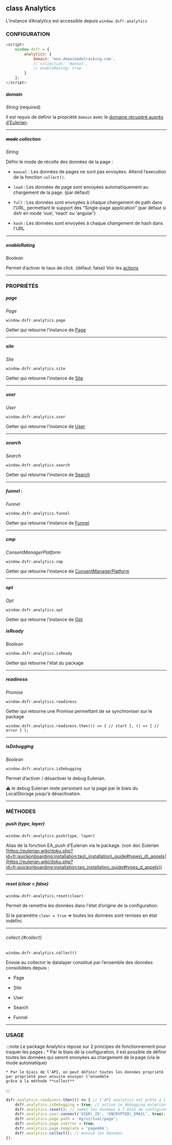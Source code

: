 ## class Analytics

L’instance d’Analytics est accessible depuis `window.dsfr.analytics`

### CONFIGURATION

```javascript
<script>
    window.dsfr = {
        analytics: {
            domain: 'mon.domainedetracking.com',
            // collection: 'manual',
            // enableRating: true
        }
    };
</script>
```

##### domain

_String_ (required)

Il est requis de définir la propriété `domain` avec le [domaine récupéré auprès d’Eulerian](https://eulerian.wiki/doku.php?id=fr:quickonboarding:installation:domain_implementation).

* * *

##### ~~mode~~ collection

_String_

Défini le mode de récolte des données de la page :

* `manual` : Les données de pages ne sont pas envoyées. Attend l’execution de la fonction `collect()`.

* `load` : Les données de page sont envoyées automatiquement au chargement de la page. (par défaut)

* `full` : Les données sont envoyées à chaque changement de path dans l’URL, permettant le support des “Single-page
application” (par défaut si dsfr en mode ‘vue’, ‘react’ ou ‘angular’)

* `hash` : Les données sont envoyées à chaque changement de hash dans l'URL

* * *

##### enableRating

_Boolean_

Permet d’activer le taux de click. (défaut: false)
Voir les [actions](actions.md)

* * *

### PROPRIÉTÉS

##### page

_Page_

`window.dsfr.analytics.page`

Getter qui retourne l’instance de [Page](page.md)

* * *

##### site

_Site_

`window.dsfr.analytics.site`

Getter qui retourne l’instance de [Site](site.md)

* * *

##### user

_User_

`window.dsfr.analytics.user`

Getter qui retourne l’instance de [User](user.md)

* * *


##### search

_Search_

`window.dsfr.analytics.search`

Getter qui retourne l’instance de [Search](search.md)

* * *

##### funnel :

_Funnel_

`window.dsfr.analytics.funnel`

Getter qui retourne l’instance de [Funnel](funnel.md)

* * *

##### cmp

_ConsentManagerPlatform_

`window.dsfr.analytics.cmp`

Getter qui retourne l’instance de [ConsentManagerPlatform](cmp.md)

* * *

##### opt

_Opt_

`window.dsfr.analytics.opt`

Getter qui retourne l’instance de [Opt](opt.md)

##### isReady

_Boolean_

`window.dsfr.analytics.isReady`

Getter qui retourne l'état du package

* * *

##### readiness

_Promise_

`window.dsfr.analytics.readiness`

Getter qui retourne une Promise permettant de se synchroniser sur le package

    window.dsfr.analytics.readiness.then(() => { // start }, () => { // error } );

* * *

##### isDebugging

_Boolean_

`window.dsfr.analytics.isDebugging`

Permet d’activer / désactiver le debug Eulerian.

⚠️ le debug Eulerian reste persistant sur la page par le biais du LocalStorage jusqu'à désactivation.

* * *

### MÉTHODES

##### push (type, layer)

`window.dsfr.analytics.push(type, layer)`

Alias de la fonction EA\_push d’Eulerian via le package. (voir doc Eulerian [https://eulerian.wiki/doku.php?id=fr:quickonboarding:installation:tag\_installation\_guide#types\_d\_appels](https://eulerian.wiki/doku.php?id=fr:quickonboarding:installation:tag_installation_guide#types_d_appels))

* * *

##### reset (clear = false)

`window.dsfr.analytics.reset(clear)`

Permet de remettre les données dans l'état d’origine de la configuration.

Si le paramètre `clear = true` => toutes les données sont remises en état indéfini.

* * *

###### collect {#collect}

`window.dsfr.analytics.collect()`

Envoie au collector le datalayer constitué par l’ensemble des données consolidées depuis :

* Page

* Site

* User

* Search

* Funnel

* * *

### USAGE

:::note
Le package Analytics repose sur 2 principes de fonctionnement pour traquer les pages :
    * Par le biais de la configuration, il est possible de définir toutes les données qui seront envoyées au chargement de la page (via le mode automatique)

    * Par le biais de l’API, on peut définir toutes les données propriété par propriété pour ensuite envoyer l’ensemble
    grâce à la méthode **collect**
:::

```javascript
dsfr.analytics.readiness.then(() => { // l'API analytics est prête à l'utilisation
    dsfr.analytics.isDebugging = true; // active le debugging eulerian
    dsfr.analytics.reset(); // remet les données à l'état de configuration
    dsfr.analytics.user.connect('USER\_ID', 'ENCRYPTED\_EMAIL', true);
    dsfr.analytics.page.path = 'my/virtual/page';
    dsfr.analytics.page.isError = true;
    dsfr.analytics.page.template = 'page404';
    dsfr.analytics.collect(); // envoie les données
});
```
